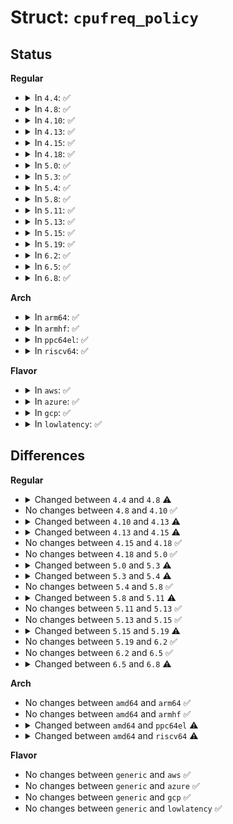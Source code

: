 # Struct: <code>cpufreq_policy</code>

## Status
<b>Regular</b>
<ul>
<li>
<details>
<summary>In <code>4.4</code>: ✅</summary>

```c
struct cpufreq_policy {
    cpumask_var_t cpus;
    cpumask_var_t related_cpus;
    cpumask_var_t real_cpus;
    unsigned int shared_type;
    unsigned int cpu;
    struct clk *clk;
    struct cpufreq_cpuinfo cpuinfo;
    unsigned int min;
    unsigned int max;
    unsigned int cur;
    unsigned int restore_freq;
    unsigned int suspend_freq;
    unsigned int policy;
    unsigned int last_policy;
    struct cpufreq_governor *governor;
    void *governor_data;
    bool governor_enabled;
    char last_governor[16];
    struct work_struct update;
    struct cpufreq_user_policy user_policy;
    struct cpufreq_frequency_table *freq_table;
    struct list_head policy_list;
    struct kobject kobj;
    struct completion kobj_unregister;
    struct rw_semaphore rwsem;
    bool transition_ongoing;
    spinlock_t transition_lock;
    wait_queue_head_t transition_wait;
    struct task_struct *transition_task;
    struct cpufreq_stats *stats;
    void *driver_data;
};
```
</details>
</li>
<li>
<details>
<summary>In <code>4.8</code>: ✅</summary>

```c
struct cpufreq_policy {
    cpumask_var_t cpus;
    cpumask_var_t related_cpus;
    cpumask_var_t real_cpus;
    unsigned int shared_type;
    unsigned int cpu;
    struct clk *clk;
    struct cpufreq_cpuinfo cpuinfo;
    unsigned int min;
    unsigned int max;
    unsigned int cur;
    unsigned int restore_freq;
    unsigned int suspend_freq;
    unsigned int policy;
    unsigned int last_policy;
    struct cpufreq_governor *governor;
    void *governor_data;
    char last_governor[16];
    struct work_struct update;
    struct cpufreq_user_policy user_policy;
    struct cpufreq_frequency_table *freq_table;
    enum cpufreq_table_sorting freq_table_sorted;
    struct list_head policy_list;
    struct kobject kobj;
    struct completion kobj_unregister;
    struct rw_semaphore rwsem;
    bool fast_switch_possible;
    bool fast_switch_enabled;
    unsigned int cached_target_freq;
    int cached_resolved_idx;
    bool transition_ongoing;
    spinlock_t transition_lock;
    wait_queue_head_t transition_wait;
    struct task_struct *transition_task;
    struct cpufreq_stats *stats;
    void *driver_data;
};
```
</details>
</li>
<li>
<details>
<summary>In <code>4.10</code>: ✅</summary>

```c
struct cpufreq_policy {
    cpumask_var_t cpus;
    cpumask_var_t related_cpus;
    cpumask_var_t real_cpus;
    unsigned int shared_type;
    unsigned int cpu;
    struct clk *clk;
    struct cpufreq_cpuinfo cpuinfo;
    unsigned int min;
    unsigned int max;
    unsigned int cur;
    unsigned int restore_freq;
    unsigned int suspend_freq;
    unsigned int policy;
    unsigned int last_policy;
    struct cpufreq_governor *governor;
    void *governor_data;
    char last_governor[16];
    struct work_struct update;
    struct cpufreq_user_policy user_policy;
    struct cpufreq_frequency_table *freq_table;
    enum cpufreq_table_sorting freq_table_sorted;
    struct list_head policy_list;
    struct kobject kobj;
    struct completion kobj_unregister;
    struct rw_semaphore rwsem;
    bool fast_switch_possible;
    bool fast_switch_enabled;
    unsigned int cached_target_freq;
    int cached_resolved_idx;
    bool transition_ongoing;
    spinlock_t transition_lock;
    wait_queue_head_t transition_wait;
    struct task_struct *transition_task;
    struct cpufreq_stats *stats;
    void *driver_data;
};
```
</details>
</li>
<li>
<details>
<summary>In <code>4.13</code>: ✅</summary>

```c
struct cpufreq_policy {
    cpumask_var_t cpus;
    cpumask_var_t related_cpus;
    cpumask_var_t real_cpus;
    unsigned int shared_type;
    unsigned int cpu;
    struct clk *clk;
    struct cpufreq_cpuinfo cpuinfo;
    unsigned int min;
    unsigned int max;
    unsigned int cur;
    unsigned int restore_freq;
    unsigned int suspend_freq;
    unsigned int policy;
    unsigned int last_policy;
    struct cpufreq_governor *governor;
    void *governor_data;
    char last_governor[16];
    struct work_struct update;
    struct cpufreq_user_policy user_policy;
    struct cpufreq_frequency_table *freq_table;
    enum cpufreq_table_sorting freq_table_sorted;
    struct list_head policy_list;
    struct kobject kobj;
    struct completion kobj_unregister;
    struct rw_semaphore rwsem;
    bool fast_switch_possible;
    bool fast_switch_enabled;
    unsigned int transition_delay_us;
    unsigned int cached_target_freq;
    int cached_resolved_idx;
    bool transition_ongoing;
    spinlock_t transition_lock;
    wait_queue_head_t transition_wait;
    struct task_struct *transition_task;
    struct cpufreq_stats *stats;
    void *driver_data;
};
```
</details>
</li>
<li>
<details>
<summary>In <code>4.15</code>: ✅</summary>

```c
struct cpufreq_policy {
    cpumask_var_t cpus;
    cpumask_var_t related_cpus;
    cpumask_var_t real_cpus;
    unsigned int shared_type;
    unsigned int cpu;
    struct clk *clk;
    struct cpufreq_cpuinfo cpuinfo;
    unsigned int min;
    unsigned int max;
    unsigned int cur;
    unsigned int restore_freq;
    unsigned int suspend_freq;
    unsigned int policy;
    unsigned int last_policy;
    struct cpufreq_governor *governor;
    void *governor_data;
    char last_governor[16];
    struct work_struct update;
    struct cpufreq_user_policy user_policy;
    struct cpufreq_frequency_table *freq_table;
    enum cpufreq_table_sorting freq_table_sorted;
    struct list_head policy_list;
    struct kobject kobj;
    struct completion kobj_unregister;
    struct rw_semaphore rwsem;
    bool fast_switch_possible;
    bool fast_switch_enabled;
    unsigned int transition_delay_us;
    bool dvfs_possible_from_any_cpu;
    unsigned int cached_target_freq;
    int cached_resolved_idx;
    bool transition_ongoing;
    spinlock_t transition_lock;
    wait_queue_head_t transition_wait;
    struct task_struct *transition_task;
    struct cpufreq_stats *stats;
    void *driver_data;
};
```
</details>
</li>
<li>
<details>
<summary>In <code>4.18</code>: ✅</summary>

```c
struct cpufreq_policy {
    cpumask_var_t cpus;
    cpumask_var_t related_cpus;
    cpumask_var_t real_cpus;
    unsigned int shared_type;
    unsigned int cpu;
    struct clk *clk;
    struct cpufreq_cpuinfo cpuinfo;
    unsigned int min;
    unsigned int max;
    unsigned int cur;
    unsigned int restore_freq;
    unsigned int suspend_freq;
    unsigned int policy;
    unsigned int last_policy;
    struct cpufreq_governor *governor;
    void *governor_data;
    char last_governor[16];
    struct work_struct update;
    struct cpufreq_user_policy user_policy;
    struct cpufreq_frequency_table *freq_table;
    enum cpufreq_table_sorting freq_table_sorted;
    struct list_head policy_list;
    struct kobject kobj;
    struct completion kobj_unregister;
    struct rw_semaphore rwsem;
    bool fast_switch_possible;
    bool fast_switch_enabled;
    unsigned int transition_delay_us;
    bool dvfs_possible_from_any_cpu;
    unsigned int cached_target_freq;
    int cached_resolved_idx;
    bool transition_ongoing;
    spinlock_t transition_lock;
    wait_queue_head_t transition_wait;
    struct task_struct *transition_task;
    struct cpufreq_stats *stats;
    void *driver_data;
};
```
</details>
</li>
<li>
<details>
<summary>In <code>5.0</code>: ✅</summary>

```c
struct cpufreq_policy {
    cpumask_var_t cpus;
    cpumask_var_t related_cpus;
    cpumask_var_t real_cpus;
    unsigned int shared_type;
    unsigned int cpu;
    struct clk *clk;
    struct cpufreq_cpuinfo cpuinfo;
    unsigned int min;
    unsigned int max;
    unsigned int cur;
    unsigned int restore_freq;
    unsigned int suspend_freq;
    unsigned int policy;
    unsigned int last_policy;
    struct cpufreq_governor *governor;
    void *governor_data;
    char last_governor[16];
    struct work_struct update;
    struct cpufreq_user_policy user_policy;
    struct cpufreq_frequency_table *freq_table;
    enum cpufreq_table_sorting freq_table_sorted;
    struct list_head policy_list;
    struct kobject kobj;
    struct completion kobj_unregister;
    struct rw_semaphore rwsem;
    bool fast_switch_possible;
    bool fast_switch_enabled;
    unsigned int transition_delay_us;
    bool dvfs_possible_from_any_cpu;
    unsigned int cached_target_freq;
    int cached_resolved_idx;
    bool transition_ongoing;
    spinlock_t transition_lock;
    wait_queue_head_t transition_wait;
    struct task_struct *transition_task;
    struct cpufreq_stats *stats;
    void *driver_data;
};
```
</details>
</li>
<li>
<details>
<summary>In <code>5.3</code>: ✅</summary>

```c
struct cpufreq_policy {
    cpumask_var_t cpus;
    cpumask_var_t related_cpus;
    cpumask_var_t real_cpus;
    unsigned int shared_type;
    unsigned int cpu;
    struct clk *clk;
    struct cpufreq_cpuinfo cpuinfo;
    unsigned int min;
    unsigned int max;
    unsigned int cur;
    unsigned int restore_freq;
    unsigned int suspend_freq;
    unsigned int policy;
    unsigned int last_policy;
    struct cpufreq_governor *governor;
    void *governor_data;
    char last_governor[16];
    struct work_struct update;
    struct dev_pm_qos_request *min_freq_req;
    struct dev_pm_qos_request *max_freq_req;
    struct cpufreq_frequency_table *freq_table;
    enum cpufreq_table_sorting freq_table_sorted;
    struct list_head policy_list;
    struct kobject kobj;
    struct completion kobj_unregister;
    struct rw_semaphore rwsem;
    bool fast_switch_possible;
    bool fast_switch_enabled;
    unsigned int transition_delay_us;
    bool dvfs_possible_from_any_cpu;
    unsigned int cached_target_freq;
    int cached_resolved_idx;
    bool transition_ongoing;
    spinlock_t transition_lock;
    wait_queue_head_t transition_wait;
    struct task_struct *transition_task;
    struct cpufreq_stats *stats;
    void *driver_data;
    struct thermal_cooling_device *cdev;
    struct notifier_block nb_min;
    struct notifier_block nb_max;
};
```
</details>
</li>
<li>
<details>
<summary>In <code>5.4</code>: ✅</summary>

```c
struct cpufreq_policy {
    cpumask_var_t cpus;
    cpumask_var_t related_cpus;
    cpumask_var_t real_cpus;
    unsigned int shared_type;
    unsigned int cpu;
    struct clk *clk;
    struct cpufreq_cpuinfo cpuinfo;
    unsigned int min;
    unsigned int max;
    unsigned int cur;
    unsigned int restore_freq;
    unsigned int suspend_freq;
    unsigned int policy;
    unsigned int last_policy;
    struct cpufreq_governor *governor;
    void *governor_data;
    char last_governor[16];
    struct work_struct update;
    struct freq_constraints constraints;
    struct freq_qos_request *min_freq_req;
    struct freq_qos_request *max_freq_req;
    struct cpufreq_frequency_table *freq_table;
    enum cpufreq_table_sorting freq_table_sorted;
    struct list_head policy_list;
    struct kobject kobj;
    struct completion kobj_unregister;
    struct rw_semaphore rwsem;
    bool fast_switch_possible;
    bool fast_switch_enabled;
    unsigned int transition_delay_us;
    bool dvfs_possible_from_any_cpu;
    unsigned int cached_target_freq;
    int cached_resolved_idx;
    bool transition_ongoing;
    spinlock_t transition_lock;
    wait_queue_head_t transition_wait;
    struct task_struct *transition_task;
    struct cpufreq_stats *stats;
    void *driver_data;
    struct thermal_cooling_device *cdev;
    struct notifier_block nb_min;
    struct notifier_block nb_max;
};
```
</details>
</li>
<li>
<details>
<summary>In <code>5.8</code>: ✅</summary>

```c
struct cpufreq_policy {
    cpumask_var_t cpus;
    cpumask_var_t related_cpus;
    cpumask_var_t real_cpus;
    unsigned int shared_type;
    unsigned int cpu;
    struct clk *clk;
    struct cpufreq_cpuinfo cpuinfo;
    unsigned int min;
    unsigned int max;
    unsigned int cur;
    unsigned int restore_freq;
    unsigned int suspend_freq;
    unsigned int policy;
    unsigned int last_policy;
    struct cpufreq_governor *governor;
    void *governor_data;
    char last_governor[16];
    struct work_struct update;
    struct freq_constraints constraints;
    struct freq_qos_request *min_freq_req;
    struct freq_qos_request *max_freq_req;
    struct cpufreq_frequency_table *freq_table;
    enum cpufreq_table_sorting freq_table_sorted;
    struct list_head policy_list;
    struct kobject kobj;
    struct completion kobj_unregister;
    struct rw_semaphore rwsem;
    bool fast_switch_possible;
    bool fast_switch_enabled;
    unsigned int transition_delay_us;
    bool dvfs_possible_from_any_cpu;
    unsigned int cached_target_freq;
    int cached_resolved_idx;
    bool transition_ongoing;
    spinlock_t transition_lock;
    wait_queue_head_t transition_wait;
    struct task_struct *transition_task;
    struct cpufreq_stats *stats;
    void *driver_data;
    struct thermal_cooling_device *cdev;
    struct notifier_block nb_min;
    struct notifier_block nb_max;
};
```
</details>
</li>
<li>
<details>
<summary>In <code>5.11</code>: ✅</summary>

```c
struct cpufreq_policy {
    cpumask_var_t cpus;
    cpumask_var_t related_cpus;
    cpumask_var_t real_cpus;
    unsigned int shared_type;
    unsigned int cpu;
    struct clk *clk;
    struct cpufreq_cpuinfo cpuinfo;
    unsigned int min;
    unsigned int max;
    unsigned int cur;
    unsigned int suspend_freq;
    unsigned int policy;
    unsigned int last_policy;
    struct cpufreq_governor *governor;
    void *governor_data;
    char last_governor[16];
    struct work_struct update;
    struct freq_constraints constraints;
    struct freq_qos_request *min_freq_req;
    struct freq_qos_request *max_freq_req;
    struct cpufreq_frequency_table *freq_table;
    enum cpufreq_table_sorting freq_table_sorted;
    struct list_head policy_list;
    struct kobject kobj;
    struct completion kobj_unregister;
    struct rw_semaphore rwsem;
    bool fast_switch_possible;
    bool fast_switch_enabled;
    bool strict_target;
    unsigned int transition_delay_us;
    bool dvfs_possible_from_any_cpu;
    unsigned int cached_target_freq;
    unsigned int cached_resolved_idx;
    bool transition_ongoing;
    spinlock_t transition_lock;
    wait_queue_head_t transition_wait;
    struct task_struct *transition_task;
    struct cpufreq_stats *stats;
    void *driver_data;
    struct thermal_cooling_device *cdev;
    struct notifier_block nb_min;
    struct notifier_block nb_max;
};
```
</details>
</li>
<li>
<details>
<summary>In <code>5.13</code>: ✅</summary>

```c
struct cpufreq_policy {
    cpumask_var_t cpus;
    cpumask_var_t related_cpus;
    cpumask_var_t real_cpus;
    unsigned int shared_type;
    unsigned int cpu;
    struct clk *clk;
    struct cpufreq_cpuinfo cpuinfo;
    unsigned int min;
    unsigned int max;
    unsigned int cur;
    unsigned int suspend_freq;
    unsigned int policy;
    unsigned int last_policy;
    struct cpufreq_governor *governor;
    void *governor_data;
    char last_governor[16];
    struct work_struct update;
    struct freq_constraints constraints;
    struct freq_qos_request *min_freq_req;
    struct freq_qos_request *max_freq_req;
    struct cpufreq_frequency_table *freq_table;
    enum cpufreq_table_sorting freq_table_sorted;
    struct list_head policy_list;
    struct kobject kobj;
    struct completion kobj_unregister;
    struct rw_semaphore rwsem;
    bool fast_switch_possible;
    bool fast_switch_enabled;
    bool strict_target;
    unsigned int transition_delay_us;
    bool dvfs_possible_from_any_cpu;
    unsigned int cached_target_freq;
    unsigned int cached_resolved_idx;
    bool transition_ongoing;
    spinlock_t transition_lock;
    wait_queue_head_t transition_wait;
    struct task_struct *transition_task;
    struct cpufreq_stats *stats;
    void *driver_data;
    struct thermal_cooling_device *cdev;
    struct notifier_block nb_min;
    struct notifier_block nb_max;
};
```
</details>
</li>
<li>
<details>
<summary>In <code>5.15</code>: ✅</summary>

```c
struct cpufreq_policy {
    cpumask_var_t cpus;
    cpumask_var_t related_cpus;
    cpumask_var_t real_cpus;
    unsigned int shared_type;
    unsigned int cpu;
    struct clk *clk;
    struct cpufreq_cpuinfo cpuinfo;
    unsigned int min;
    unsigned int max;
    unsigned int cur;
    unsigned int suspend_freq;
    unsigned int policy;
    unsigned int last_policy;
    struct cpufreq_governor *governor;
    void *governor_data;
    char last_governor[16];
    struct work_struct update;
    struct freq_constraints constraints;
    struct freq_qos_request *min_freq_req;
    struct freq_qos_request *max_freq_req;
    struct cpufreq_frequency_table *freq_table;
    enum cpufreq_table_sorting freq_table_sorted;
    struct list_head policy_list;
    struct kobject kobj;
    struct completion kobj_unregister;
    struct rw_semaphore rwsem;
    bool fast_switch_possible;
    bool fast_switch_enabled;
    bool strict_target;
    unsigned int transition_delay_us;
    bool dvfs_possible_from_any_cpu;
    unsigned int cached_target_freq;
    unsigned int cached_resolved_idx;
    bool transition_ongoing;
    spinlock_t transition_lock;
    wait_queue_head_t transition_wait;
    struct task_struct *transition_task;
    struct cpufreq_stats *stats;
    void *driver_data;
    struct thermal_cooling_device *cdev;
    struct notifier_block nb_min;
    struct notifier_block nb_max;
};
```
</details>
</li>
<li>
<details>
<summary>In <code>5.19</code>: ✅</summary>

```c
struct cpufreq_policy {
    cpumask_var_t cpus;
    cpumask_var_t related_cpus;
    cpumask_var_t real_cpus;
    unsigned int shared_type;
    unsigned int cpu;
    struct clk *clk;
    struct cpufreq_cpuinfo cpuinfo;
    unsigned int min;
    unsigned int max;
    unsigned int cur;
    unsigned int suspend_freq;
    unsigned int policy;
    unsigned int last_policy;
    struct cpufreq_governor *governor;
    void *governor_data;
    char last_governor[16];
    struct work_struct update;
    struct freq_constraints constraints;
    struct freq_qos_request *min_freq_req;
    struct freq_qos_request *max_freq_req;
    struct cpufreq_frequency_table *freq_table;
    enum cpufreq_table_sorting freq_table_sorted;
    struct list_head policy_list;
    struct kobject kobj;
    struct completion kobj_unregister;
    struct rw_semaphore rwsem;
    bool fast_switch_possible;
    bool fast_switch_enabled;
    bool strict_target;
    bool efficiencies_available;
    unsigned int transition_delay_us;
    bool dvfs_possible_from_any_cpu;
    unsigned int cached_target_freq;
    unsigned int cached_resolved_idx;
    bool transition_ongoing;
    spinlock_t transition_lock;
    wait_queue_head_t transition_wait;
    struct task_struct *transition_task;
    struct cpufreq_stats *stats;
    void *driver_data;
    struct thermal_cooling_device *cdev;
    struct notifier_block nb_min;
    struct notifier_block nb_max;
};
```
</details>
</li>
<li>
<details>
<summary>In <code>6.2</code>: ✅</summary>

```c
struct cpufreq_policy {
    cpumask_var_t cpus;
    cpumask_var_t related_cpus;
    cpumask_var_t real_cpus;
    unsigned int shared_type;
    unsigned int cpu;
    struct clk *clk;
    struct cpufreq_cpuinfo cpuinfo;
    unsigned int min;
    unsigned int max;
    unsigned int cur;
    unsigned int suspend_freq;
    unsigned int policy;
    unsigned int last_policy;
    struct cpufreq_governor *governor;
    void *governor_data;
    char last_governor[16];
    struct work_struct update;
    struct freq_constraints constraints;
    struct freq_qos_request *min_freq_req;
    struct freq_qos_request *max_freq_req;
    struct cpufreq_frequency_table *freq_table;
    enum cpufreq_table_sorting freq_table_sorted;
    struct list_head policy_list;
    struct kobject kobj;
    struct completion kobj_unregister;
    struct rw_semaphore rwsem;
    bool fast_switch_possible;
    bool fast_switch_enabled;
    bool strict_target;
    bool efficiencies_available;
    unsigned int transition_delay_us;
    bool dvfs_possible_from_any_cpu;
    unsigned int cached_target_freq;
    unsigned int cached_resolved_idx;
    bool transition_ongoing;
    spinlock_t transition_lock;
    wait_queue_head_t transition_wait;
    struct task_struct *transition_task;
    struct cpufreq_stats *stats;
    void *driver_data;
    struct thermal_cooling_device *cdev;
    struct notifier_block nb_min;
    struct notifier_block nb_max;
};
```
</details>
</li>
<li>
<details>
<summary>In <code>6.5</code>: ✅</summary>

```c
struct cpufreq_policy {
    cpumask_var_t cpus;
    cpumask_var_t related_cpus;
    cpumask_var_t real_cpus;
    unsigned int shared_type;
    unsigned int cpu;
    struct clk *clk;
    struct cpufreq_cpuinfo cpuinfo;
    unsigned int min;
    unsigned int max;
    unsigned int cur;
    unsigned int suspend_freq;
    unsigned int policy;
    unsigned int last_policy;
    struct cpufreq_governor *governor;
    void *governor_data;
    char last_governor[16];
    struct work_struct update;
    struct freq_constraints constraints;
    struct freq_qos_request *min_freq_req;
    struct freq_qos_request *max_freq_req;
    struct cpufreq_frequency_table *freq_table;
    enum cpufreq_table_sorting freq_table_sorted;
    struct list_head policy_list;
    struct kobject kobj;
    struct completion kobj_unregister;
    struct rw_semaphore rwsem;
    bool fast_switch_possible;
    bool fast_switch_enabled;
    bool strict_target;
    bool efficiencies_available;
    unsigned int transition_delay_us;
    bool dvfs_possible_from_any_cpu;
    unsigned int cached_target_freq;
    unsigned int cached_resolved_idx;
    bool transition_ongoing;
    spinlock_t transition_lock;
    wait_queue_head_t transition_wait;
    struct task_struct *transition_task;
    struct cpufreq_stats *stats;
    void *driver_data;
    struct thermal_cooling_device *cdev;
    struct notifier_block nb_min;
    struct notifier_block nb_max;
};
```
</details>
</li>
<li>
<details>
<summary>In <code>6.8</code>: ✅</summary>

```c
struct cpufreq_policy {
    cpumask_var_t cpus;
    cpumask_var_t related_cpus;
    cpumask_var_t real_cpus;
    unsigned int shared_type;
    unsigned int cpu;
    struct clk *clk;
    struct cpufreq_cpuinfo cpuinfo;
    unsigned int min;
    unsigned int max;
    unsigned int cur;
    unsigned int suspend_freq;
    unsigned int policy;
    unsigned int last_policy;
    struct cpufreq_governor *governor;
    void *governor_data;
    char last_governor[16];
    struct work_struct update;
    struct freq_constraints constraints;
    struct freq_qos_request *min_freq_req;
    struct freq_qos_request *max_freq_req;
    struct cpufreq_frequency_table *freq_table;
    enum cpufreq_table_sorting freq_table_sorted;
    struct list_head policy_list;
    struct kobject kobj;
    struct completion kobj_unregister;
    struct rw_semaphore rwsem;
    bool fast_switch_possible;
    bool fast_switch_enabled;
    bool strict_target;
    bool efficiencies_available;
    unsigned int transition_delay_us;
    bool dvfs_possible_from_any_cpu;
    bool boost_enabled;
    unsigned int cached_target_freq;
    unsigned int cached_resolved_idx;
    bool transition_ongoing;
    spinlock_t transition_lock;
    wait_queue_head_t transition_wait;
    struct task_struct *transition_task;
    struct cpufreq_stats *stats;
    void *driver_data;
    struct thermal_cooling_device *cdev;
    struct notifier_block nb_min;
    struct notifier_block nb_max;
};
```
</details>
</li>
</ul>
<b>Arch</b>
<ul>
<li>
<details>
<summary>In <code>arm64</code>: ✅</summary>

```c
struct cpufreq_policy {
    cpumask_var_t cpus;
    cpumask_var_t related_cpus;
    cpumask_var_t real_cpus;
    unsigned int shared_type;
    unsigned int cpu;
    struct clk *clk;
    struct cpufreq_cpuinfo cpuinfo;
    unsigned int min;
    unsigned int max;
    unsigned int cur;
    unsigned int restore_freq;
    unsigned int suspend_freq;
    unsigned int policy;
    unsigned int last_policy;
    struct cpufreq_governor *governor;
    void *governor_data;
    char last_governor[16];
    struct work_struct update;
    struct freq_constraints constraints;
    struct freq_qos_request *min_freq_req;
    struct freq_qos_request *max_freq_req;
    struct cpufreq_frequency_table *freq_table;
    enum cpufreq_table_sorting freq_table_sorted;
    struct list_head policy_list;
    struct kobject kobj;
    struct completion kobj_unregister;
    struct rw_semaphore rwsem;
    bool fast_switch_possible;
    bool fast_switch_enabled;
    unsigned int transition_delay_us;
    bool dvfs_possible_from_any_cpu;
    unsigned int cached_target_freq;
    int cached_resolved_idx;
    bool transition_ongoing;
    spinlock_t transition_lock;
    wait_queue_head_t transition_wait;
    struct task_struct *transition_task;
    struct cpufreq_stats *stats;
    void *driver_data;
    struct thermal_cooling_device *cdev;
    struct notifier_block nb_min;
    struct notifier_block nb_max;
};
```
</details>
</li>
<li>
<details>
<summary>In <code>armhf</code>: ✅</summary>

```c
struct cpufreq_policy {
    cpumask_var_t cpus;
    cpumask_var_t related_cpus;
    cpumask_var_t real_cpus;
    unsigned int shared_type;
    unsigned int cpu;
    struct clk *clk;
    struct cpufreq_cpuinfo cpuinfo;
    unsigned int min;
    unsigned int max;
    unsigned int cur;
    unsigned int restore_freq;
    unsigned int suspend_freq;
    unsigned int policy;
    unsigned int last_policy;
    struct cpufreq_governor *governor;
    void *governor_data;
    char last_governor[16];
    struct work_struct update;
    struct freq_constraints constraints;
    struct freq_qos_request *min_freq_req;
    struct freq_qos_request *max_freq_req;
    struct cpufreq_frequency_table *freq_table;
    enum cpufreq_table_sorting freq_table_sorted;
    struct list_head policy_list;
    struct kobject kobj;
    struct completion kobj_unregister;
    struct rw_semaphore rwsem;
    bool fast_switch_possible;
    bool fast_switch_enabled;
    unsigned int transition_delay_us;
    bool dvfs_possible_from_any_cpu;
    unsigned int cached_target_freq;
    int cached_resolved_idx;
    bool transition_ongoing;
    spinlock_t transition_lock;
    wait_queue_head_t transition_wait;
    struct task_struct *transition_task;
    struct cpufreq_stats *stats;
    void *driver_data;
    struct thermal_cooling_device *cdev;
    struct notifier_block nb_min;
    struct notifier_block nb_max;
};
```
</details>
</li>
<li>
<details>
<summary>In <code>ppc64el</code>: ✅</summary>

```c
struct cpufreq_policy {
    cpumask_var_t cpus;
    cpumask_var_t related_cpus;
    cpumask_var_t real_cpus;
    unsigned int shared_type;
    unsigned int cpu;
    struct clk *clk;
    struct cpufreq_cpuinfo cpuinfo;
    unsigned int min;
    unsigned int max;
    unsigned int cur;
    unsigned int restore_freq;
    unsigned int suspend_freq;
    unsigned int policy;
    unsigned int last_policy;
    struct cpufreq_governor *governor;
    void *governor_data;
    char last_governor[16];
    struct work_struct update;
    struct freq_constraints constraints;
    struct freq_qos_request *min_freq_req;
    struct freq_qos_request *max_freq_req;
    struct cpufreq_frequency_table *freq_table;
    enum cpufreq_table_sorting freq_table_sorted;
    struct list_head policy_list;
    struct kobject kobj;
    struct completion kobj_unregister;
    struct rw_semaphore rwsem;
    bool fast_switch_possible;
    bool fast_switch_enabled;
    unsigned int transition_delay_us;
    bool dvfs_possible_from_any_cpu;
    unsigned int cached_target_freq;
    int cached_resolved_idx;
    bool transition_ongoing;
    spinlock_t transition_lock;
    wait_queue_head_t transition_wait;
    struct task_struct *transition_task;
    struct cpufreq_stats *stats;
    void *driver_data;
    struct thermal_cooling_device *cdev;
    struct notifier_block nb_min;
    struct notifier_block nb_max;
};
```
</details>
</li>
<li>
<details>
<summary>In <code>riscv64</code>: ✅</summary>

```c
struct cpufreq_policy {
    cpumask_var_t cpus;
    cpumask_var_t related_cpus;
    cpumask_var_t real_cpus;
    unsigned int shared_type;
    unsigned int cpu;
    struct clk *clk;
    struct cpufreq_cpuinfo cpuinfo;
    unsigned int min;
    unsigned int max;
    unsigned int cur;
    unsigned int restore_freq;
    unsigned int suspend_freq;
    unsigned int policy;
    unsigned int last_policy;
    struct cpufreq_governor *governor;
    void *governor_data;
    char last_governor[16];
    struct work_struct update;
    struct freq_constraints constraints;
    struct freq_qos_request *min_freq_req;
    struct freq_qos_request *max_freq_req;
    struct cpufreq_frequency_table *freq_table;
    enum cpufreq_table_sorting freq_table_sorted;
    struct list_head policy_list;
    struct kobject kobj;
    struct completion kobj_unregister;
    struct rw_semaphore rwsem;
    bool fast_switch_possible;
    bool fast_switch_enabled;
    unsigned int transition_delay_us;
    bool dvfs_possible_from_any_cpu;
    unsigned int cached_target_freq;
    int cached_resolved_idx;
    bool transition_ongoing;
    spinlock_t transition_lock;
    wait_queue_head_t transition_wait;
    struct task_struct *transition_task;
    struct cpufreq_stats *stats;
    void *driver_data;
    struct thermal_cooling_device *cdev;
    struct notifier_block nb_min;
    struct notifier_block nb_max;
};
```
</details>
</li>
</ul>
<b>Flavor</b>
<ul>
<li>
<details>
<summary>In <code>aws</code>: ✅</summary>

```c
struct cpufreq_policy {
    cpumask_var_t cpus;
    cpumask_var_t related_cpus;
    cpumask_var_t real_cpus;
    unsigned int shared_type;
    unsigned int cpu;
    struct clk *clk;
    struct cpufreq_cpuinfo cpuinfo;
    unsigned int min;
    unsigned int max;
    unsigned int cur;
    unsigned int restore_freq;
    unsigned int suspend_freq;
    unsigned int policy;
    unsigned int last_policy;
    struct cpufreq_governor *governor;
    void *governor_data;
    char last_governor[16];
    struct work_struct update;
    struct freq_constraints constraints;
    struct freq_qos_request *min_freq_req;
    struct freq_qos_request *max_freq_req;
    struct cpufreq_frequency_table *freq_table;
    enum cpufreq_table_sorting freq_table_sorted;
    struct list_head policy_list;
    struct kobject kobj;
    struct completion kobj_unregister;
    struct rw_semaphore rwsem;
    bool fast_switch_possible;
    bool fast_switch_enabled;
    unsigned int transition_delay_us;
    bool dvfs_possible_from_any_cpu;
    unsigned int cached_target_freq;
    int cached_resolved_idx;
    bool transition_ongoing;
    spinlock_t transition_lock;
    wait_queue_head_t transition_wait;
    struct task_struct *transition_task;
    struct cpufreq_stats *stats;
    void *driver_data;
    struct thermal_cooling_device *cdev;
    struct notifier_block nb_min;
    struct notifier_block nb_max;
};
```
</details>
</li>
<li>
<details>
<summary>In <code>azure</code>: ✅</summary>

```c
struct cpufreq_policy {
    cpumask_var_t cpus;
    cpumask_var_t related_cpus;
    cpumask_var_t real_cpus;
    unsigned int shared_type;
    unsigned int cpu;
    struct clk *clk;
    struct cpufreq_cpuinfo cpuinfo;
    unsigned int min;
    unsigned int max;
    unsigned int cur;
    unsigned int restore_freq;
    unsigned int suspend_freq;
    unsigned int policy;
    unsigned int last_policy;
    struct cpufreq_governor *governor;
    void *governor_data;
    char last_governor[16];
    struct work_struct update;
    struct freq_constraints constraints;
    struct freq_qos_request *min_freq_req;
    struct freq_qos_request *max_freq_req;
    struct cpufreq_frequency_table *freq_table;
    enum cpufreq_table_sorting freq_table_sorted;
    struct list_head policy_list;
    struct kobject kobj;
    struct completion kobj_unregister;
    struct rw_semaphore rwsem;
    bool fast_switch_possible;
    bool fast_switch_enabled;
    unsigned int transition_delay_us;
    bool dvfs_possible_from_any_cpu;
    unsigned int cached_target_freq;
    int cached_resolved_idx;
    bool transition_ongoing;
    spinlock_t transition_lock;
    wait_queue_head_t transition_wait;
    struct task_struct *transition_task;
    struct cpufreq_stats *stats;
    void *driver_data;
    struct thermal_cooling_device *cdev;
    struct notifier_block nb_min;
    struct notifier_block nb_max;
};
```
</details>
</li>
<li>
<details>
<summary>In <code>gcp</code>: ✅</summary>

```c
struct cpufreq_policy {
    cpumask_var_t cpus;
    cpumask_var_t related_cpus;
    cpumask_var_t real_cpus;
    unsigned int shared_type;
    unsigned int cpu;
    struct clk *clk;
    struct cpufreq_cpuinfo cpuinfo;
    unsigned int min;
    unsigned int max;
    unsigned int cur;
    unsigned int restore_freq;
    unsigned int suspend_freq;
    unsigned int policy;
    unsigned int last_policy;
    struct cpufreq_governor *governor;
    void *governor_data;
    char last_governor[16];
    struct work_struct update;
    struct freq_constraints constraints;
    struct freq_qos_request *min_freq_req;
    struct freq_qos_request *max_freq_req;
    struct cpufreq_frequency_table *freq_table;
    enum cpufreq_table_sorting freq_table_sorted;
    struct list_head policy_list;
    struct kobject kobj;
    struct completion kobj_unregister;
    struct rw_semaphore rwsem;
    bool fast_switch_possible;
    bool fast_switch_enabled;
    unsigned int transition_delay_us;
    bool dvfs_possible_from_any_cpu;
    unsigned int cached_target_freq;
    int cached_resolved_idx;
    bool transition_ongoing;
    spinlock_t transition_lock;
    wait_queue_head_t transition_wait;
    struct task_struct *transition_task;
    struct cpufreq_stats *stats;
    void *driver_data;
    struct thermal_cooling_device *cdev;
    struct notifier_block nb_min;
    struct notifier_block nb_max;
};
```
</details>
</li>
<li>
<details>
<summary>In <code>lowlatency</code>: ✅</summary>

```c
struct cpufreq_policy {
    cpumask_var_t cpus;
    cpumask_var_t related_cpus;
    cpumask_var_t real_cpus;
    unsigned int shared_type;
    unsigned int cpu;
    struct clk *clk;
    struct cpufreq_cpuinfo cpuinfo;
    unsigned int min;
    unsigned int max;
    unsigned int cur;
    unsigned int restore_freq;
    unsigned int suspend_freq;
    unsigned int policy;
    unsigned int last_policy;
    struct cpufreq_governor *governor;
    void *governor_data;
    char last_governor[16];
    struct work_struct update;
    struct freq_constraints constraints;
    struct freq_qos_request *min_freq_req;
    struct freq_qos_request *max_freq_req;
    struct cpufreq_frequency_table *freq_table;
    enum cpufreq_table_sorting freq_table_sorted;
    struct list_head policy_list;
    struct kobject kobj;
    struct completion kobj_unregister;
    struct rw_semaphore rwsem;
    bool fast_switch_possible;
    bool fast_switch_enabled;
    unsigned int transition_delay_us;
    bool dvfs_possible_from_any_cpu;
    unsigned int cached_target_freq;
    int cached_resolved_idx;
    bool transition_ongoing;
    spinlock_t transition_lock;
    wait_queue_head_t transition_wait;
    struct task_struct *transition_task;
    struct cpufreq_stats *stats;
    void *driver_data;
    struct thermal_cooling_device *cdev;
    struct notifier_block nb_min;
    struct notifier_block nb_max;
};
```
</details>
</li>
</ul>

## Differences
<b>Regular</b>
<ul>
<li>
<details>
<summary>Changed between <code>4.4</code> and <code>4.8</code> ⚠️</summary>
<ul>
<li>
<b>Field added. </b>
<code>enum cpufreq_table_sorting freq_table_sorted</code>
</li>
<li>
<b>Field added. </b>
<code>bool fast_switch_possible</code>
</li>
<li>
<b>Field added. </b>
<code>bool fast_switch_enabled</code>
</li>
<li>
<b>Field added. </b>
<code>unsigned int cached_target_freq</code>
</li>
<li>
<b>Field added. </b>
<code>int cached_resolved_idx</code>
</li>
<li>
<b>Field removed. </b>
<code>bool governor_enabled</code>
</li>
</ul>
</details>
</li>
<li>
No changes between <code>4.8</code> and <code>4.10</code> ✅
</li>
<li>
<details>
<summary>Changed between <code>4.10</code> and <code>4.13</code> ⚠️</summary>
<ul>
<li>
<b>Field added. </b>
<code>unsigned int transition_delay_us</code>
</li>
</ul>
</details>
</li>
<li>
<details>
<summary>Changed between <code>4.13</code> and <code>4.15</code> ⚠️</summary>
<ul>
<li>
<b>Field added. </b>
<code>bool dvfs_possible_from_any_cpu</code>
</li>
</ul>
</details>
</li>
<li>
No changes between <code>4.15</code> and <code>4.18</code> ✅
</li>
<li>
No changes between <code>4.18</code> and <code>5.0</code> ✅
</li>
<li>
<details>
<summary>Changed between <code>5.0</code> and <code>5.3</code> ⚠️</summary>
<ul>
<li>
<b>Field added. </b>
<code>struct dev_pm_qos_request *min_freq_req</code>
</li>
<li>
<b>Field added. </b>
<code>struct dev_pm_qos_request *max_freq_req</code>
</li>
<li>
<b>Field added. </b>
<code>struct thermal_cooling_device *cdev</code>
</li>
<li>
<b>Field added. </b>
<code>struct notifier_block nb_min</code>
</li>
<li>
<b>Field added. </b>
<code>struct notifier_block nb_max</code>
</li>
<li>
<b>Field removed. </b>
<code>struct cpufreq_user_policy user_policy</code>
</li>
</ul>
</details>
</li>
<li>
<details>
<summary>Changed between <code>5.3</code> and <code>5.4</code> ⚠️</summary>
<ul>
<li>
<b>Field added. </b>
<code>struct freq_constraints constraints</code>
</li>
<li>
<b>Field type changed. </b>
<code>struct dev_pm_qos_request *min_freq_req</code> ➡️ <code>struct freq_qos_request *min_freq_req</code>
</li>
<li>
<b>Field type changed. </b>
<code>struct dev_pm_qos_request *max_freq_req</code> ➡️ <code>struct freq_qos_request *max_freq_req</code>
</li>
</ul>
</details>
</li>
<li>
No changes between <code>5.4</code> and <code>5.8</code> ✅
</li>
<li>
<details>
<summary>Changed between <code>5.8</code> and <code>5.11</code> ⚠️</summary>
<ul>
<li>
<b>Field added. </b>
<code>bool strict_target</code>
</li>
<li>
<b>Field removed. </b>
<code>unsigned int restore_freq</code>
</li>
<li>
<b>Field type changed. </b>
<code>int cached_resolved_idx</code> ➡️ <code>unsigned int cached_resolved_idx</code>
</li>
</ul>
</details>
</li>
<li>
No changes between <code>5.11</code> and <code>5.13</code> ✅
</li>
<li>
No changes between <code>5.13</code> and <code>5.15</code> ✅
</li>
<li>
<details>
<summary>Changed between <code>5.15</code> and <code>5.19</code> ⚠️</summary>
<ul>
<li>
<b>Field added. </b>
<code>bool efficiencies_available</code>
</li>
</ul>
</details>
</li>
<li>
No changes between <code>5.19</code> and <code>6.2</code> ✅
</li>
<li>
No changes between <code>6.2</code> and <code>6.5</code> ✅
</li>
<li>
<details>
<summary>Changed between <code>6.5</code> and <code>6.8</code> ⚠️</summary>
<ul>
<li>
<b>Field added. </b>
<code>bool boost_enabled</code>
</li>
</ul>
</details>
</li>
</ul>
<b>Arch</b>
<ul>
<li>
No changes between <code>amd64</code> and <code>arm64</code> ✅
</li>
<li>
No changes between <code>amd64</code> and <code>armhf</code> ✅
</li>
<li>
<details>
<summary>Changed between <code>amd64</code> and <code>ppc64el</code> ⚠️</summary>
<ul>
<li>
<b>Field type changed. </b>
<code>struct clk *clk</code> ➡️ <code>struct clk *clk</code>
</li>
</ul>
</details>
</li>
<li>
<details>
<summary>Changed between <code>amd64</code> and <code>riscv64</code> ⚠️</summary>
<ul>
<li>
<b>Field type changed. </b>
<code>struct cpufreq_stats *stats</code> ➡️ <code>struct cpufreq_stats *stats</code>
</li>
</ul>
</details>
</li>
</ul>
<b>Flavor</b>
<ul>
<li>
No changes between <code>generic</code> and <code>aws</code> ✅
</li>
<li>
No changes between <code>generic</code> and <code>azure</code> ✅
</li>
<li>
No changes between <code>generic</code> and <code>gcp</code> ✅
</li>
<li>
No changes between <code>generic</code> and <code>lowlatency</code> ✅
</li>
</ul>
